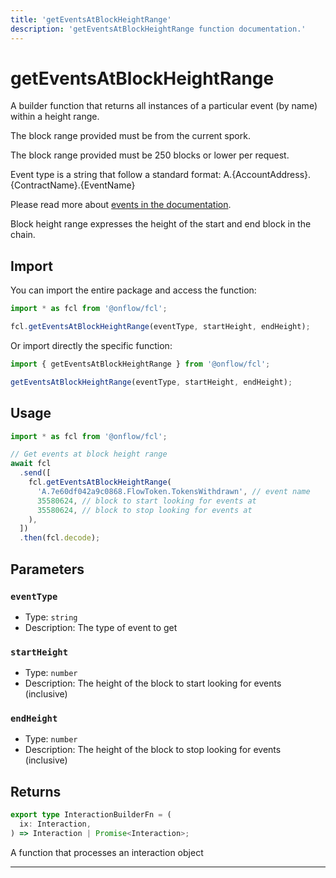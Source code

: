 ```yaml
---
title: 'getEventsAtBlockHeightRange'
description: 'getEventsAtBlockHeightRange function documentation.'
---
```


<!-- THIS DOCUMENT IS AUTO-GENERATED FROM [onflow/fcl/../sdk/src/build/cadence/build-get-events-at-block-height-range.ts](https://github.com/onflow/fcl-js/tree/master/packages/fcl/../sdk/src/build/cadence/build-get-events-at-block-height-range.ts). DO NOT EDIT MANUALLY -->

# getEventsAtBlockHeightRange

A builder function that returns all instances of a particular event (by name) within a height range.

The block range provided must be from the current spork.

The block range provided must be 250 blocks or lower per request.

Event type is a string that follow a standard format: A.\{AccountAddress\}.\{ContractName\}.\{EventName\}

Please read more about [events in the documentation](https://docs.onflow.org/cadence/language/events/).

Block height range expresses the height of the start and end block in the chain.

## Import

You can import the entire package and access the function:

```typescript
import * as fcl from '@onflow/fcl';

fcl.getEventsAtBlockHeightRange(eventType, startHeight, endHeight);
```

Or import directly the specific function:

```typescript
import { getEventsAtBlockHeightRange } from '@onflow/fcl';

getEventsAtBlockHeightRange(eventType, startHeight, endHeight);
```

## Usage

```typescript
import * as fcl from '@onflow/fcl';

// Get events at block height range
await fcl
  .send([
    fcl.getEventsAtBlockHeightRange(
      'A.7e60df042a9c0868.FlowToken.TokensWithdrawn', // event name
      35580624, // block to start looking for events at
      35580624, // block to stop looking for events at
    ),
  ])
  .then(fcl.decode);
```

## Parameters

### `eventType`

- Type: `string`
- Description: The type of event to get

### `startHeight`

- Type: `number`
- Description: The height of the block to start looking for events (inclusive)

### `endHeight`

- Type: `number`
- Description: The height of the block to stop looking for events (inclusive)

## Returns

```typescript
export type InteractionBuilderFn = (
  ix: Interaction,
) => Interaction | Promise<Interaction>;
```

A function that processes an interaction object

---
